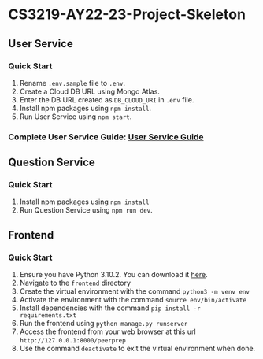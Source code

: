 # CS3219-AY22-23-Project-Skeleton

## User Service

### Quick Start
1. Rename `.env.sample` file to `.env`.
2. Create a Cloud DB URL using Mongo Atlas.
3. Enter the DB URL created as `DB_CLOUD_URI` in `.env` file.
4. Install npm packages using `npm install`.
5. Run User Service using `npm start`.

### Complete User Service Guide: [User Service Guide](./user-service/README.md)

## Question Service

### Quick Start
1. Install npm packages using `npm install`
2. Run Question Service using `npm run dev`.

## Frontend

### Quick Start
1. Ensure you have Python 3.10.2. You can download it [here](https://www.python.org/downloads/release/python-3102/).
2. Navigate to the `frontend` directory
3. Create the virtual environment with the command `python3 -m venv env`
4. Activate the environment with the command `source env/bin/activate`
5. Install dependencies with the command `pip install -r requirements.txt`
6. Run the frontend using `python manage.py runserver`
7. Access the frontend from your web browser at this url `http://127.0.0.1:8000/peerprep`
8. Use the command `deactivate` to exit the virtual environment when done.
